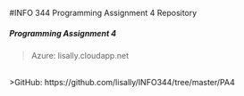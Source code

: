 #INFO 344 Programming Assignment 4 Repository

##### Programming Assignment 4
>Azure: lisally.cloudapp.net
<br />
>GitHub: https://github.com/lisally/INFO344/tree/master/PA4

